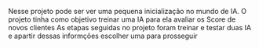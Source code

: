 Nesse projeto pode ser ver uma pequena inicialização no mundo de IA. O projeto tinha como objetivo treinar uma IA para ela avaliar os Score de novos clientes
As etapas seguidas no projeto foram treinar e testar duas IA e apartir dessas informções escolher uma para prosseguir
